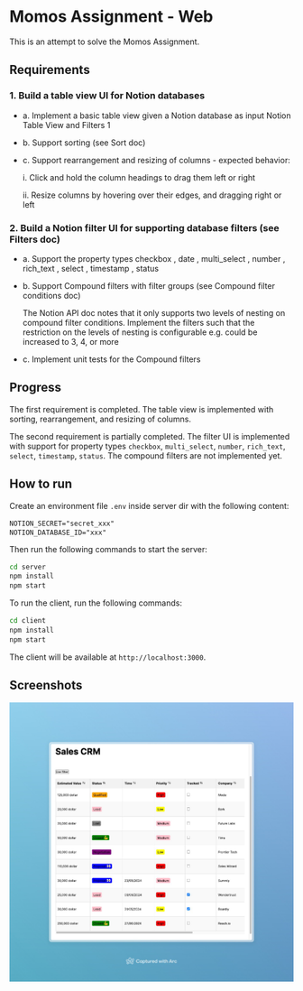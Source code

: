 # Momos Assignment - Web

This is an attempt to solve the Momos Assignment.

## Requirements

### 1. Build a table view UI for Notion databases

- a. Implement a basic table view given a Notion database as input
  Notion Table View and Filters 1
- b. Support sorting (see Sort doc)
- c. Support rearrangement and resizing of columns - expected behavior:

  i. Click and hold the column headings to drag them left or right

  ii. Resize columns by hovering over their edges, and dragging right or left

### 2. Build a Notion filter UI for supporting database filters (see Filters doc)

- a. Support the property types checkbox , date , multi_select , number , rich_text ,
  select , timestamp , status
- b. Support Compound filters with filter groups (see Compound filter conditions
  doc)

  The Notion API doc notes that it only supports two levels of nesting on compound filter conditions. Implement the filters such that the restriction on the levels of nesting is configurable e.g. could be increased to 3, 4, or more

- c. Implement unit tests for the Compound filters

## Progress

The first requirement is completed. The table view is implemented with sorting, rearrangement, and resizing of columns.

The second requirement is partially completed. The filter UI is implemented with support for property types `checkbox`, `multi_select`, `number`, `rich_text`, `select`, `timestamp`, `status`. The compound filters are not implemented yet.

## How to run

Create an environment file `.env` inside server dir with the following content:

```env
NOTION_SECRET="secret_xxx"
NOTION_DATABASE_ID="xxx"
```

Then run the following commands to start the server:

```bash
cd server
npm install
npm start
```

To run the client, run the following commands:

```bash
cd client
npm install
npm start
```

The client will be available at `http://localhost:3000`.

## Screenshots

![alt text](image.png)
